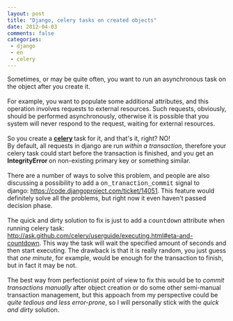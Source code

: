 ```yaml
---
layout: post
title: "Django, celery tasks on created objects"
date: 2012-04-03
comments: false
categories:
 - django
 - en
 - celery
---
```



Sometimes, or may be quite often, you want to run an asynchronous task on the object after you create it.<br /><br />For example, you want to populate some additional attributes, and this operation involves requests to external resources. Such requests, obviously, should be performed&nbsp;asynchronously, otherwise it is possible that you system will never respond to the request, waiting for external resources.<br /><br />So you create a&nbsp;<b><a href="http://celeryproject.org/">celery</a> </b>task<b> </b>for it, and that's it, right? NO!<br />By default, all requests in django are run <i>within a transaction</i>, therefore your celery task could start before the transaction is finished, and you get an <b>IntegrityError </b>on non-existing primary key or something similar.<br /><br />There are a number of ways to solve this problem, and people are also discussing a possibility to add a <span style="font-family: 'Courier New', Courier, monospace;">on_tranaction_commit</span>&nbsp;signal to django:&nbsp;<a href="https://code.djangoproject.com/ticket/14051">https://code.djangoproject.com/ticket/14051</a>. This feature would definitely solve all the problems, but right now it even haven't passed decision phase.<br /><br />The quick and dirty solution to fix is just to add a <span style="font-family: 'Courier New', Courier, monospace;">countdown</span><span style="font-family: inherit;">&nbsp;attribute when running celery task:</span><br /><a href="http://ask.github.com/celery/userguide/executing.html#eta-and-countdown">http://ask.github.com/celery/userguide/executing.html#eta-and-countdown</a>. This way the task will wait the specified amount of seconds and then start executing. The drawback is that it is really random, you just guess that <i>one minute</i>, for example, would be enough for the transaction to finish, but in fact it may be not.<br /><br />The best way from perfectionist point of view to fix this would be to <i>commit transactions manually</i> after object creation or do some other semi-manual transaction management, but this appoach from my perspective could be <i>quite tedious and less error-prone</i>, so I will personally stick with the&nbsp;<i>quick and dirty</i> solution.</div>
